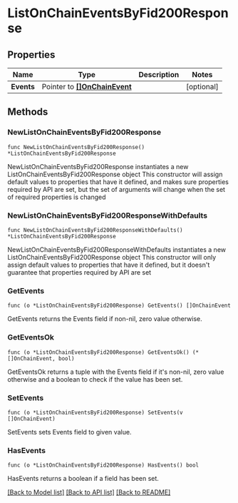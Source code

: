 # ListOnChainEventsByFid200Response

## Properties

Name | Type | Description | Notes
------------ | ------------- | ------------- | -------------
**Events** | Pointer to [**[]OnChainEvent**](OnChainEvent.md) |  | [optional] 

## Methods

### NewListOnChainEventsByFid200Response

`func NewListOnChainEventsByFid200Response() *ListOnChainEventsByFid200Response`

NewListOnChainEventsByFid200Response instantiates a new ListOnChainEventsByFid200Response object
This constructor will assign default values to properties that have it defined,
and makes sure properties required by API are set, but the set of arguments
will change when the set of required properties is changed

### NewListOnChainEventsByFid200ResponseWithDefaults

`func NewListOnChainEventsByFid200ResponseWithDefaults() *ListOnChainEventsByFid200Response`

NewListOnChainEventsByFid200ResponseWithDefaults instantiates a new ListOnChainEventsByFid200Response object
This constructor will only assign default values to properties that have it defined,
but it doesn't guarantee that properties required by API are set

### GetEvents

`func (o *ListOnChainEventsByFid200Response) GetEvents() []OnChainEvent`

GetEvents returns the Events field if non-nil, zero value otherwise.

### GetEventsOk

`func (o *ListOnChainEventsByFid200Response) GetEventsOk() (*[]OnChainEvent, bool)`

GetEventsOk returns a tuple with the Events field if it's non-nil, zero value otherwise
and a boolean to check if the value has been set.

### SetEvents

`func (o *ListOnChainEventsByFid200Response) SetEvents(v []OnChainEvent)`

SetEvents sets Events field to given value.

### HasEvents

`func (o *ListOnChainEventsByFid200Response) HasEvents() bool`

HasEvents returns a boolean if a field has been set.


[[Back to Model list]](../README.md#documentation-for-models) [[Back to API list]](../README.md#documentation-for-api-endpoints) [[Back to README]](../README.md)


